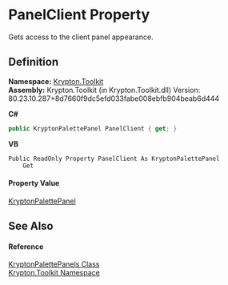 # PanelClient Property


Gets access to the client panel appearance.



## Definition
**Namespace:** <a href="79d2eac2-21f4-54ff-7552-b20c33c30600.md">Krypton.Toolkit</a>  
**Assembly:** Krypton.Toolkit (in Krypton.Toolkit.dll) Version: 80.23.10.287+8d7660f9dc5efd033fabe008ebfb904beab6d444

**C#**
``` C#
public KryptonPalettePanel PanelClient { get; }
```
**VB**
``` VB
Public ReadOnly Property PanelClient As KryptonPalettePanel
	Get
```



#### Property Value
<a href="db13f8a3-c368-81a5-2fb3-39e150636129.md">KryptonPalettePanel</a>

## See Also


#### Reference
<a href="2b6601f1-ec4c-6517-c12c-81956e0c2e59.md">KryptonPalettePanels Class</a>  
<a href="79d2eac2-21f4-54ff-7552-b20c33c30600.md">Krypton.Toolkit Namespace</a>  
